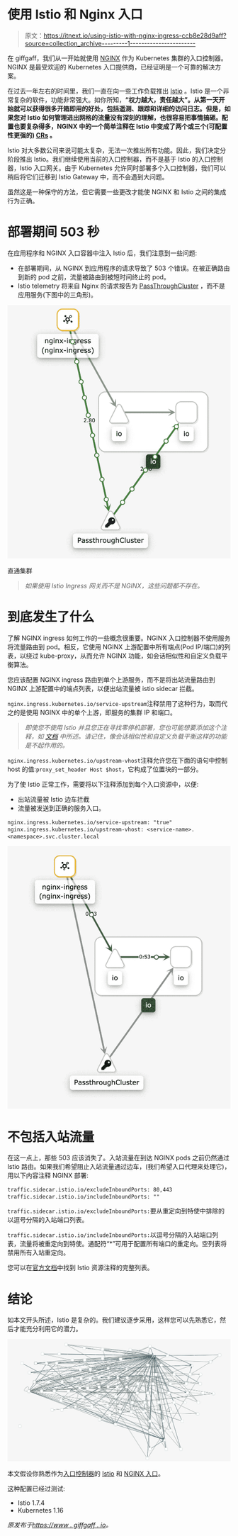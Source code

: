 # 使用 Istio 和 Nginx 入口

> 原文：<https://itnext.io/using-istio-with-nginx-ingress-ccb8e28d9aff?source=collection_archive---------1----------------------->

在 giffgaff，我们从一开始就使用 [NGINX](https://github.com/kubernetes/ingress-nginx) 作为 Kubernetes 集群的入口控制器。NGINX 是最受欢迎的 Kubernetes 入口提供商，已经证明是一个可靠的解决方案。

在过去一年左右的时间里，我们一直在向一些工作负载推出 [Istio](https://istio.io/) 。Istio 是一个非常复杂的软件，功能非常强大。如你所知，**“权力越大，责任越大”。从第一天开始就可以获得很多开箱即用的好处，包括遥测、跟踪和详细的访问日志。但是，如果您对 Istio 如何管理进出网格的流量没有深刻的理解，也很容易把事情搞砸。配置也要复杂得多，NGINX 中的一个简单注释在 Istio 中变成了两个或三个(可配置性更强的) [CRs](https://kubernetes.io/docs/concepts/extend-kubernetes/api-extension/custom-resources/) 。**

Istio 对大多数公司来说可能太复杂，无法一次推出所有功能。因此，我们决定分阶段推出 Istio。我们继续使用当前的入口控制器，而不是基于 Istio 的入口控制器，Istio 入口网关。由于 Kubernetes 允许同时部署多个入口控制器，我们可以稍后将它们迁移到 Istio Gateway 中，而不会遇到大问题。

虽然这是一种保守的方法，但它需要一些更改才能使 NGINX 和 Istio 之间的集成行为正确。

# 部署期间 503 秒

在应用程序和 NGINX 入口容器中注入 Istio 后，我们注意到一些问题:

*   在部署期间，从 NGINX 到应用程序的请求导致了 503 个错误。在被正确路由到新的 pod 之前，流量被路由到被短时间终止的 pod。
*   Istio telemetry 将来自 Nginx 的请求报告为 [PassThroughCluster](https://istio.io/latest/blog/2019/monitoring-external-service-traffic/#what-are-blackhole-and-passthrough-clusters) ，而不是应用服务(下图中的三角形)。

![](img/d627014c08e7fac1bad89049d910c7cb.png)

直通集群

> *如果使用 Istio Ingress 网关而不是 NGINX，这些问题都不存在。*

# 到底发生了什么

了解 NGINX ingress 如何工作的一些概念很重要。NGINX 入口控制器不使用服务将流量路由到 pod。相反，它使用 NGINX 上游配置中所有端点(Pod IP/端口)的列表，以绕过 kube-proxy，从而允许 NGINX 功能，如会话相似性和自定义负载平衡算法。

您应该配置 NGINX ingress 路由到单个上游服务，而不是将出站流量路由到 NGINX 上游配置中的端点列表，以便出站流量被 istio sidecar 拦截。

`nginx.ingress.kubernetes.io/service-upstream`注释禁用了这种行为，取而代之的是使用 NGINX 中的单个上游，即服务的集群 IP 和端口。

> *即使您不使用 Istio 并且您正在寻找零停机部署，您也可能想要添加这个注释，如* [*文档*](https://github.com/kubernetes/ingress-nginx/blob/master/docs/user-guide/nginx-configuration/annotations.md#service-upstream) *中所述。请记住，像会话相似性和自定义负载平衡这样的功能是不起作用的。*

`nginx.ingress.kubernetes.io/upstream-vhost`注释允许您在下面的语句中控制 host 的值:`proxy_set_header Host $host`，它构成了位置块的一部分。

为了使 Istio 正常工作，需要将以下注释添加到每个入口资源中，以便:

*   出站流量被 Istio 边车拦截
*   流量被发送到正确的服务入口。

```
nginx.ingress.kubernetes.io/service-upstream: "true" nginx.ingress.kubernetes.io/upstream-vhost: <service-name>.<namespace>.svc.cluster.local
```

![](img/3486392fda400991a856cee696ad9208.png)

# 不包括入站流量

在这一点上，那些 503 应该消失了。入站流量在到达 NGINX pods 之前仍然通过 Istio 路由。如果我们希望阻止入站流量通过边车，(我们希望入口代理来处理它)，用以下内容注释 NGINX 部署:

```
traffic.sidecar.istio.io/excludeInboundPorts: 80,443 traffic.sidecar.istio.io/includeInboundPorts: ""
```

`traffic.sidecar.istio.io/excludeInboundPorts:`要从重定向到特使中排除的以逗号分隔的入站端口列表。

`traffic.sidecar.istio.io/includeInboundPorts:`以逗号分隔的入站端口列表，流量将被重定向到特使。通配符“*”可用于配置所有端口的重定向。空列表将禁用所有入站重定向。

您可以在[官方文档](https://istio.io/latest/docs/reference/config/annotations/)中找到 Istio 资源注释的完整列表。

# 结论

如本文开头所述，Istio 是复杂的。我们建议逐步采用，这样您可以先熟悉它，然后才能充分利用它的潜力。

![](img/a4e32d2c6d5f64606ff891ce4ff59a39.png)

本文假设你熟悉作为[入口控制器](https://github.com/kubernetes/ingress-nginx)的 [Istio](https://istio.io/latest/) 和 [NGINX 入口](https://github.com/kubernetes/ingress-nginx)。

这种配置已经过测试:

*   Istio 1.7.4
*   Kubernetes 1.16

*原发布于*[*https://www . giffgaff . io*](https://www.giffgaff.io/tech/using-istio-with-nginx-ingress/)*。*
